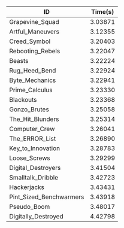 |ID|Time(s)|
|-|-|
|Grapevine_Squad|3.03871|
|Artful_Maneuvers|3.12355|
|Creed_Symbol|3.20403|
|Rebooting_Rebels|3.22047|
|Beasts|3.22224|
|Rug_Heed_Bend|3.22924|
|Byte_Mechanics|3.22941|
|Prime_Calculus|3.23330|
|Blackouts|3.23368|
|Gonzo_Brutes|3.25058|
|The_Hit_Blunders|3.25314|
|Computer_Crew|3.26041|
|The_ERROR_List|3.26890|
|Key_to_Innovation|3.28783|
|Loose_Screws|3.29299|
|Digital_Destroyers|3.41504|
|Smalltalk_Dribble|3.42723|
|Hackerjacks|3.43431|
|Pint_Sized_Benchwarmers|3.43918|
|Pseudo_Boom|3.48017|
|Digitally_Destroyed|4.42798|
